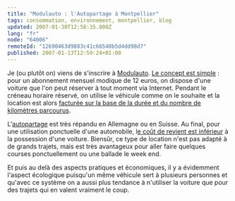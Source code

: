 ```yaml
---
title: "Modulauto : l'Autopartage à Montpellier"
tags: consommation, environnement, montpellier, blog
updated: 2007-01-30T12:58:35.000Z
lang: "fr"
node: "64006"
remoteId: "12690463d9883c41c66540b5d4dd98d7"
published: 2007-01-13T12:59:24+01:00
---
```

 
Je (ou plutôt on) viens de s'inscrire à [Modulauto](http://www.modulauto.net). [Le concept est simple](http://www.modulauto.net/boutique/page_actus_page.cfm?num_actus=3&amp;code_lg=lg_fr) : pour un abonnement mensuel modique de 12 euros, on dispose d'une voiture que l'on peut réserver à tout moment via Internet. Pendant le créneau horaire réservé, on utilise le véhicule comme on le souhaite et la location est alors [facturée sur la base de la durée et du nombre de kilomètres parcourus](http://www.modulauto.net/boutique/page_actus_page.cfm?num_actus=5&amp;code_lg=lg_fr).

 
L'[autopartage](http://fr.wikipedia.org/wiki/Autopartage) est très répandu en Allemagne ou en Suisse. Au final, pour une utilisation ponctuelle d'une automobile, l[e coût de revient est inférieur](http://www.modulauto.net/boutique/page_actus_page.cfm?num_actus=6&amp;code_lg=lg_fr) à la possession d'une voiture. Biensûr, ce type de location n'est pas adapté à de grands trajets, mais est très avantageux pour aller faire quelques courses ponctuellement ou une ballade le week end.

 
Et puis au delà des aspects pratiques et économiques, il y a évidemment l'aspect écologique puisqu'un même véhicule sert à plusieurs personnes et qu'avec ce système on a aussi plus tendance à n'utiliser la voiture que pour des trajets qui en valent vraiment le coup.

